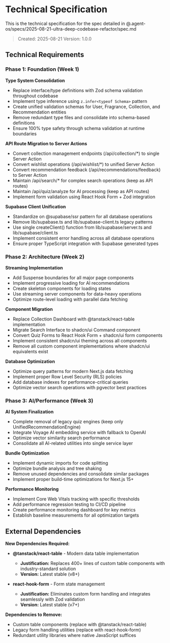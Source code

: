 # Technical Specification

This is the technical specification for the spec detailed in @.agent-os/specs/2025-08-21-ultra-deep-codebase-refactor/spec.md

> Created: 2025-08-21
> Version: 1.0.0

## Technical Requirements

### Phase 1: Foundation (Week 1)

**Type System Consolidation**
- Replace interface/type definitions with Zod schema validation throughout codebase
- Implement type inference using `z.infer<typeof Schema>` pattern
- Create unified validation schemas for User, Fragrance, Collection, and Recommendation entities
- Remove redundant type files and consolidate into schema-based definitions
- Ensure 100% type safety through schema validation at runtime boundaries

**API Route Migration to Server Actions**
- Convert collection management endpoints (/api/collection/*) to single Server Action
- Convert wishlist operations (/api/wishlist/*) to unified Server Action
- Convert recommendation feedback (/api/recommendations/feedback) to Server Action
- Maintain /api/search/* for complex search operations (keep as API routes)
- Maintain /api/quiz/analyze for AI processing (keep as API routes)
- Implement form validation using React Hook Form + Zod integration

**Supabase Client Unification**
- Standardize on @supabase/ssr pattern for all database operations
- Remove lib/supabase.ts and lib/supabase-client.ts legacy patterns
- Use single createClient() function from lib/supabase/server.ts and lib/supabase/client.ts
- Implement consistent error handling across all database operations
- Ensure proper TypeScript integration with Supabase generated types

### Phase 2: Architecture (Week 2)

**Streaming Implementation**
- Add Suspense boundaries for all major page components
- Implement progressive loading for AI recommendations
- Create skeleton components for loading states
- Use streaming server components for data-heavy operations
- Optimize route-level loading with parallel data fetching

**Component Migration**
- Replace Collection Dashboard with @tanstack/react-table implementation
- Migrate Search Interface to shadcn/ui Command component
- Convert Quiz Forms to React Hook Form + shadcn/ui form components
- Implement consistent shadcn/ui theming across all components
- Remove all custom component implementations where shadcn/ui equivalents exist

**Database Optimization**
- Optimize query patterns for modern Next.js data fetching
- Implement proper Row Level Security (RLS) policies
- Add database indexes for performance-critical queries
- Optimize vector search operations with pgvector best practices

### Phase 3: AI/Performance (Week 3)

**AI System Finalization**
- Complete removal of legacy quiz engines (keep only UnifiedRecommendationEngine)
- Integrate Voyage AI embedding service with fallback to OpenAI
- Optimize vector similarity search performance
- Consolidate all AI-related utilities into single service layer

**Bundle Optimization**
- Implement dynamic imports for code splitting
- Optimize bundle analysis and tree shaking
- Remove unused dependencies and consolidate similar packages
- Implement proper build-time optimizations for Next.js 15+

**Performance Monitoring**
- Implement Core Web Vitals tracking with specific thresholds
- Add performance regression testing to CI/CD pipeline
- Create performance monitoring dashboard for key metrics
- Establish baseline measurements for all optimization targets

## External Dependencies

**New Dependencies Required:**

- **@tanstack/react-table** - Modern data table implementation
  - **Justification:** Replaces 400+ lines of custom table components with industry-standard solution
  - **Version:** Latest stable (v8+)

- **react-hook-form** - Form state management
  - **Justification:** Eliminates custom form handling and integrates seamlessly with Zod validation
  - **Version:** Latest stable (v7+)

**Dependencies to Remove:**

- Custom table components (replace with @tanstack/react-table)
- Legacy form handling utilities (replace with react-hook-form)
- Redundant utility libraries where native JavaScript suffices